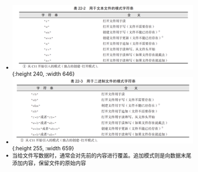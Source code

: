- ![image.png](../assets/image_1655192395279_0.png){:height 240, :width 646}
- ![image.png](../assets/image_1655192507782_0.png){:height 255, :width 659}
- 当给文件写数据时，通常会对先前的内容进行覆盖。追加模式则是向数据末尾添加内容，保留文件的原始内容